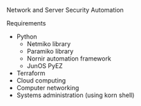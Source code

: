 Network and Server Security Automation

Requirements
- Python
    - Netmiko library
    - Paramiko library
    - Nornir automation framework
    - JunOS PyEZ
- Terraform
- Cloud computing
- Computer networking
- Systems administration (using korn shell)
